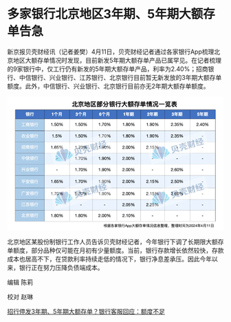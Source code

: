 # 多家银行北京地区3年期、5年期大额存单告急

新京报贝壳财经讯（记者姜樊）4月11日，贝壳财经记者通过各家银行App梳理北京地区大额存单情况时发现，目前新发5年期大额存单产品已属罕见。在记者梳理的9家银行中，仅工行仍有新发的5年期大额存单产品，利率为2.40%；招商银行、中信银行、兴业银行、江苏银行、北京银行目前暂无新发放的3年期大额存单额度。此外，中信银行、兴业银行、北京银行目前亦无2年期大额存单额度。

![efe4bf6e83c3fae25a57b95d7edb8dfe.jpg](https://raw.githubusercontent.com/qqhsx/qqnews_image/main/2024/04/11/多家银行北京地区3年期、5年期大额存单告急/efe4bf6e83c3fae25a57b95d7edb8dfe.jpg)

北京地区某股份制银行工作人员告诉贝壳财经记者，今年银行下调了长期限大额存单额度，部分品种仅可能在月初有少量额度。当前，银行存款增长依然较快，存款成本也居高不下，在贷款利率持续走低的情况下，银行净息差承压。因此今年以来，银行正在努力压降负债端成本。

编辑 陈莉

校对 赵琳

[招行停发3年期、5年期大额存单？银行客服回应：额度不足 ](https://news.qq.com/rain/a/20240410A04MCF00)

